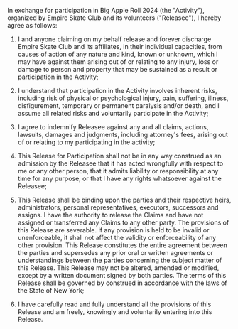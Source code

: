 In exchange for participation in Big Apple Roll 2024 (the "Activity"), organized by Empire Skate Club and its volunteers ("Releasee"), I hereby agree as follows:

1. I and anyone claiming on my behalf release and forever discharge Empire Skate Club and its affiliates, in their individual capacities, from causes of action of any nature and kind, known or unknown, which I may have against them arising out of or relating to any injury, loss or damage to person and property that may be sustained as a result or participation in the Activity;

2. I understand that participation in the Activity involves inherent risks, including risk of physical or psychological injury, pain, suffering, illness, disfigurement, temporary or permanent paralysis and/or death, and I assume all related risks and voluntarily participate in the Activity;

3. I agree to indemnify Releasee against any and all claims, actions, lawsuits, damages and judgments, including attorney's fees, arising out of or relating to my participating in the activity;

4. This Release for Participation shall not be in any way construed as an admission by the Releasee that it has acted wrongfully with respect to me or any other person, that it admits liability or responsibility at any time for any purpose, or that I have any rights whatsoever against the Releasee;

5. This Release shall be binding upon the parties and their respective heirs, administrators, personal representatives, executors, successors and assigns. I have the authority to release the Claims and have not assigned or transferred any Claims to any other party. The provisions of this Release are severable. If any provision is held to be invalid or unenforceable, it shall not affect the validity or enforceability of any other provision. This Release constitutes the entire agreement between the parties and supersedes any prior oral or written agreements or understandings between the parties concerning the subject matter of this Release. This Release may not be altered, amended or modified, except by a written document signed by both parties. The terms of this Release shall be governed by construed in accordance with the laws of the State of New York;

6. I have carefully read and fully understand all the provisions of this Release and am freely, knowingly and voluntarily entering into this Release.
